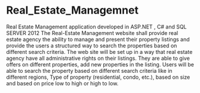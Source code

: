 # Real_Estate_Managemnet
Real Estate Management application developed in ASP.NET , C# and SQL SERVER 2012 
The Real-Estate Management website shall provide real estate agency the ability to manage and present their property listings and provide the users a structured way to search the properties based on different search criteria. The web site will be set up in a way that real estate agency have all administrative rights on their listings. They are able to give offers on different properties, add new properties in the listing. Users will be able to search the property based on different search criteria like in different regions, Type of property (residential, condo, etc.), based on size and based on price low to high or high to low.

